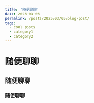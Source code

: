 ```yaml
---
title: '随便聊聊'
date: 2025-03-05
permalink: /posts/2025/03/05/blog-post/
tags:
  - cool posts
  - category1
  - category2
---
```


# 随便聊聊
## 随便聊聊
### 随便聊聊
